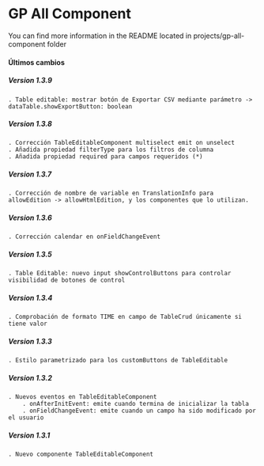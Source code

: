 # GP All Component

You can find more information in the README located in projects/gp-all-component folder

#### Últimos cambios

##### Version 1.3.9
    . Table editable: mostrar botón de Exportar CSV mediante parámetro -> dataTable.showExportButton: boolean
##### Version 1.3.8
    . Corrección TableEditableComponent multiselect emit on unselect
    . Añadida propiedad filterType para los filtros de columna 
    . Añadida propiedad required para campos requeridos (*)
##### Version 1.3.7
    . Corrección de nombre de variable en TranslationInfo para allowEdition -> allowHtmlEdition, y los componentes que lo utilizan.
##### Version 1.3.6
    . Corrección calendar en onFieldChangeEvent
##### Version 1.3.5
    . Table Editable: nuevo input showControlButtons para controlar visibilidad de botones de control
##### Version 1.3.4
    . Comprobación de formato TIME en campo de TableCrud únicamente si tiene valor
##### Version 1.3.3
    . Estilo parametrizado para los customButtons de TableEditable
##### Version 1.3.2
    . Nuevos eventos en TableEditableComponent
        . onAfterInitEvent: emite cuando termina de inicializar la tabla
        . onFieldChangeEvent: emite cuando un campo ha sido modificado por el usuario 
##### Version 1.3.1
    . Nuevo componente TableEditableComponent
    
